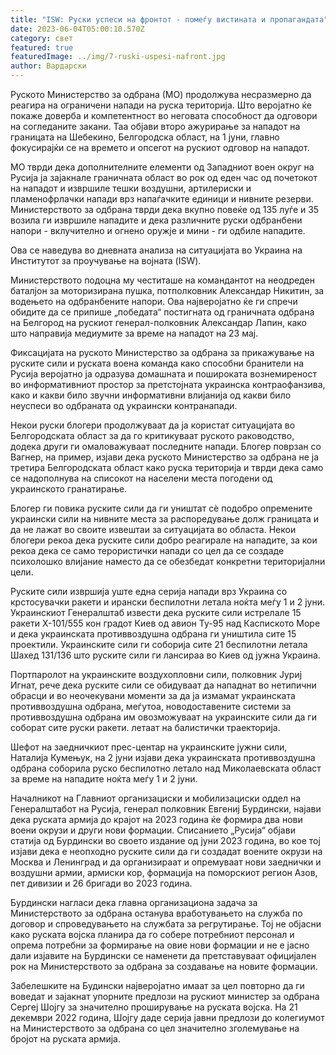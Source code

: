 ```yaml
---
title: "ISW: Руски успеси на фронтот - помеѓу вистината и пропагандата"
date: 2023-06-04T05:00:10.570Z
category: свет
featured: true
featuredImage: ../img/7-ruski-uspesi-nafront.jpg
author: Вардарски
---
```

Руското Министерство за одбрана (МО) продолжува несразмерно да реагира на ограничени напади на руска територија. Што веројатно ќе покаже доверба и компетентност во неговата способност да одговори на согледаните закани. Таа објави второ ажурирање за нападот на границата на Шебекино, Белгородска област, на 1 јуни, главно фокусирајќи се на времето и опсегот на рускиот одговор на нападот.

МО тврди дека дополнителните елементи од Западниот воен округ на Русија ја зајакнале граничната област во рок од еден час од почетокот на нападот и извршиле тешки воздушни, артилериски и пламенофрлачки напади врз напаѓачките единици и нивните резерви. Министерството за одбрана тврди дека вкупно повеќе од 135 луѓе и 35 возила ги извршиле нападите и дека различните руски одбранбени напори - вклучително и огнено оружје и мини - ги одбиле нападите.

Ова се наведува во дневната анализа на ситуацијата во Украина на Институтот за проучување на војната (ISW).

Министерството подоцна му честиташе на командантот на неодреден баталјон за моторизирана пушка, потполковник Александар Никитин, за водењето на одбранбените напори. Ова најверојатно ќе ги спречи обидите да се припише „победата“ постигната од граничната одбрана на Белгород на рускиот генерал-полковник Александар Лапин, како што направија медиумите за време на нападот на 23 мај.

Фиксацијата на руското Министерство за одбрана за прикажување на руските сили и руската воена команда како способни бранители на Русија веројатно ја одразува домашната и пошироката вознемиреност во информативниот простор за претстојната украинска контраофанзива, како и какви било звучни информативни влијанија од какви било неуспеси во одбраната од украински контранапади.

Некои руски блогери продолжуваат да ја користат ситуацијата во Белгородската област за да го критикуваат руското раководство, додека други ги омаловажуваат последните напади. Блогер поврзан со Вагнер, на пример, изјави дека руското Министерство за одбрана не ја третира Белгородската област како руска територија и тврди дека само се надополнува на списокот на населени места погодени од украинското гранатирање.

Блогер ги повика руските сили да ги уништат сè подобро опремените украински сили на нивните места за распоредување долж границата и да не лажат во своите извештаи за ситуацијата во областа. Некои блогери рекоа дека руските сили добро реагирале на нападите, за кои рекоа дека се само терористички напади со цел да се создаде психолошко влијание наместо да се обезбедат конкретни територијални цели.

Руските сили извршија уште една серија напади врз Украина со крстосувачки ракети и ирански беспилотни летала ноќта меѓу 1 и 2 јуни. Украинскиот Генералштаб извести дека руските сили истрелале 15 ракети X-101/555 кон градот Киев од авион Ту-95 над Каспиското Море и дека украинската противвоздушна одбрана ги уништила сите 15 проектили. Украинските сили ги соборија сите 21 беспилотни летала Шахед 131/136 што руските сили ги лансираа во Киев од јужна Украина.

Портпаролот на украинските воздухопловни сили, полковник Јуриј Игнат, рече дека руските сили се обидуваат да нападнат во нетипични обрасци и во неочекувани моменти за да ја измамат украинската противвоздушна одбрана, меѓутоа, новодоставените системи за противвоздушна одбрана им овозможуваат на украинските сили да ги соборат сите руски ракети. летаат на балистички траекторија.

Шефот на заедничкиот прес-центар на украинските јужни сили, Наталија Кумењук, на 2 јуни изјави дека украинската противвоздушна одбрана соборила руско беспилотно летало над Миколаевската област за време на нападите ноќта меѓу 1 и 2 јуни.

Началникот на Главниот организациски и мобилизациски оддел на Генералштабот на Русија, генерал полковник Евгениј Бурдински, најави дека руската армија до крајот на 2023 година ќе формира два нови воени окрузи и други нови формации. Списанието „Русија“ објави статија од Бурдински во своето издание од јуни 2023 година, во кое тој изјави дека е неопходно руските сили да ги создадат воените окрузи на Москва и Ленинград и да организираат и опремуваат нови заеднички и воздушни армии, армиски кор, формација на поморскиот регион Азов, пет дивизии и 26 бригади во 2023 година.

Бурдински нагласи дека главна организациона задача за Министерството за одбрана останува вработувањето на служба по договор и спроведувањето на службата за регрутирање. Тој не објасни како руската војска планира да го собере потребниот персонал и опрема потребни за формирање на овие нови формации и не е јасно дали изјавите на Бурдински се наменети да претставуваат официјален рок на Министерството за одбрана за создавање на новите формации.

Забелешките на Будински најверојатно имаат за цел повторно да ги воведат и зајакнат упорните предлози на рускиот министер за одбрана Сергеј Шојгу за значително проширување на руската војска. На 21 декември 2022 година, Шојгу даде серија јавни предлози до колегиумот на Министерството за одбрана со цел значително зголемување на бројот на руската армија.
